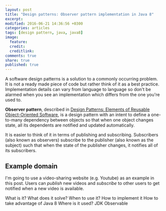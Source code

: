 ```yaml
---
layout: post
title: "Design patterns: Observer pattern implementation in Java 8"
excerpt:
modified: 2016-06-21 14:36:56 +0300
categories: articles
tags: [design pattern, java, java8]
image:
  feature:
  credit:
  creditlink:
comments: true
share: true
published: true
---
```


A software design patterns is a solution to a commonly occurring problem. It is not a ready made piece of code but rather think of it as a best practice. Implementation details can vary from language to language so don't be alarmed when you see an implementation which differs from the one you're used to.

**Observer pattern**, described in [Design Patterns: Elements of Reusable Object-Oriented Software](https://www.amazon.com/Design-Patterns-Elements-Reusable-Object-Oriented/dp/0201633612 "Design Patterns: Elements of Reusable Object-Oriented Software"), is a design pattern with an intent to define a one-to-many dependency between objects so that when one object changes state, all its dependents are notified and updated automatically.

It is easier to think of it in terms of publishing and subscribing. Subscribers (also known as observers) subscribe to the publisher (also known as the subject) such that when the state of the publisher changes, it notifies all of its subscribers.

## Example domain

I'm going to use a video-sharing website (e.g. Youtube) as an example in this post. Users can *publish* new videos and *subscribe* to other users to get notified when a new video is available.

What is it?
What does it solve?
When to use it?
How to implement it
How to take advantage of Java 8
Where is it used?
JDK Observable
